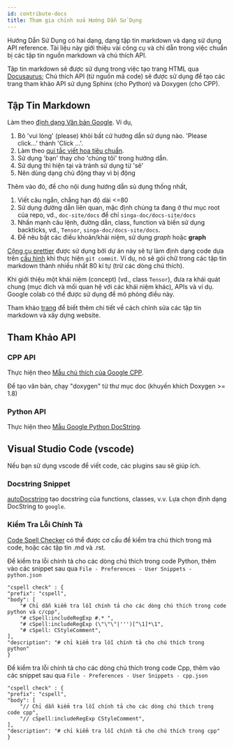 ```yaml
---
id: contribute-docs
title: Tham gia chỉnh sửa Hướng Dẫn Sử Dụng
---
```


<!-- Licensed to the Apache Software Foundation (ASF) under one or more contributor license agreements.  See the NOTICE file distributed with this work for additional information regarding copyright ownership.  The ASF licenses this file to you under the Apache License, Version 2.0 (the "License"); you may not use this file except in compliance with the License.  You may obtain a copy of the License at http://www.apache.org/licenses/LICENSE-2.0 Unless required by applicable law or agreed to in writing, software distributed under the License is distributed on an "AS IS" BASIS, WITHOUT WARRANTIES OR CONDITIONS OF ANY KIND, either express or implied.  See the License for the specific language governing permissions and limitations under the License. -->

Hướng Dẫn Sử Dụng có hai dạng, dạng tập tin markdown và dạng sử dụng API
reference. Tài liệu này giới thiệu vài công cụ và chỉ dẫn trong việc chuẩn bị các tập tin nguồn markdown và chú thích API.

Tập tin markdown sẽ được sử dụng trong việc tạo trang HTML qua [Docusaurus](https://docusaurus.io/); Chú thích API (từ nguồn mã code) sẽ được sử dụng để tạo các trang tham khảo API sử dụng Sphinx (cho Python) và Doxygen (cho CPP).

## Tập Tin Markdown

Làm theo
[định dạng Văn bản Google](https://developers.google.com/style). Ví dụ,

1. Bỏ 'vui lòng' (please) khỏi bất cứ hướng dẫn sử dụng nào. 'Please click...' thành 'Click ...'.
2. Làm theo
   [qui tắc viết hoa tiêu chuẩn](https://owl.purdue.edu/owl/general_writing/mechanics/help_with_capitals.html).
3. Sử dụng 'bạn' thay cho 'chúng tôi' trong hướng dẫn.
4. Sử dụng thì hiện tại và tránh sử dụng từ 'sẽ' 
5. Nên dùng dạng chủ động thay vì bị động 

Thêm vào đó, để cho nội dung hướng dẫn sủ dụng thống nhất,

1. Viết câu ngắn, chẳng hạn độ dài <=80
2. Sử dụng đường dẫn liên quan, mặc định chúng ta đang ở thư mục root của repo,
   vd., `doc-site/docs` để chỉ `singa-doc/docs-site/docs`
3. Nhấn mạnh câu lệnh, đường dẫn, class, function và biến sử dụng backticks,
   vd., `Tensor`, `singa-doc/docs-site/docs`.
4. Để nêu bật các điều khoản/khái niệm, sử dụng _graph_ hoặc **graph**

[Cộng cụ prettier](https://prettier.io/) được sử dụng bởi dự án này sẽ tự làm định dạng code dựa trên 
[cấu hình](https://github.com/apache/singa-doc/blob/master/docs-site/.prettierrc)
khi thực hiện `git commit`. Ví dụ, nó sẽ gói chữ trong các tập tin markdown thành nhiều nhất 80 kí tự (trừ các dòng chú thích).

Khi giới thiệu một khái niệm (concept) (vd., class `Tensor`), đưa ra khái quát chung (mục đích và mối quan hệ với các khái niệm khác), APIs và ví dụ. Google colab có thể được sử dụng để mô phỏng điều này. 

Tham khảo [trang](https://github.com/apache/singa-doc/tree/master/docs-site)
để biết thêm chi tiết về cách chỉnh sửa các tập tin markdown và xây dựng website. 

## Tham Khảo API

### CPP API

Thực hiện theo
[Mẫu chú thích của Google CPP](https://google.github.io/styleguide/cppguide.html#Comments).

Để tạo văn bản, chạy "doxygen" từ thư mục doc (khuyến khích Doxygen >= 1.8)

### Python API

Thực hiện theo
[Mẫu Google Python DocString](https://google.github.io/styleguide/pyguide.html#38-comments-and-docstrings).

## Visual Studio Code (vscode)

Nếu bạn sử dụng vscode để viết code, các plugins sau sẽ giúp ích.

### Docstring Snippet

[autoDocstring](https://marketplace.visualstudio.com/items?itemName=njpwerner.autodocstring)
tạo docstring của functions, classes, v.v. Lựa chọn định dạng DocString
to `google`.

### Kiểm Tra Lỗi Chính Tả

[Code Spell Checker](https://marketplace.visualstudio.com/items?itemName=streetsidesoftware.code-spell-checker)
có thể được cơ cấu để kiểm tra chú thích trong mã code, hoặc các tập tin .md và .rst.

Để kiểm tra lỗi chính tả cho các dòng chú thích trong code Python, thêm vào các snippet sau qua
`File - Preferences - User Snippets - python.json`

    "cspell check" : {
    "prefix": "cspell",
    "body": [
        "# Chỉ dẫn kiểm tra lỗi chính tả cho các dòng chú thích trong code python và c/cpp",
        "# cSpell:includeRegExp #.* ",
        "# cSpell:includeRegExp (\"\"\"|''')[^\1]*\1",
        "# cSpell: CStyleComment",
    ],
    "description": "# chỉ kiểm tra lỗi chính tả cho chú thích trong python"
    }

Để kiểm tra lỗi chính tả cho các dòng chú thích trong code Cpp, thêm vào các snippet sau qua
`File - Preferences - User Snippets - cpp.json`

    "cspell check" : {
    "prefix": "cspell",
    "body": [
        "// Chỉ dẫn kiểm tra lỗi chính tả cho các dòng chú thích trong code cpp",
        "// cSpell:includeRegExp CStyleComment",
    ],
    "description": "# chỉ kiểm tra lỗi chính tả cho chú thích trong cpp"
    }
